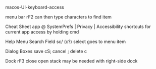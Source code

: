 macos-UI-keyboard-access

menu bar	rF2
can then type characters to find item


Cheat Sheet app @ SystemPrefs | Privacy | Accessibility
shortcuts for current app
access by holding cmd


Help Menu Search Field	sc/ (c?)
select goes to menu item

Dialog Boxes
save cS; cancel <esc>; delete c<delete>

Dock	rF3
close open stack <esc>	may be needed with right-side dock
